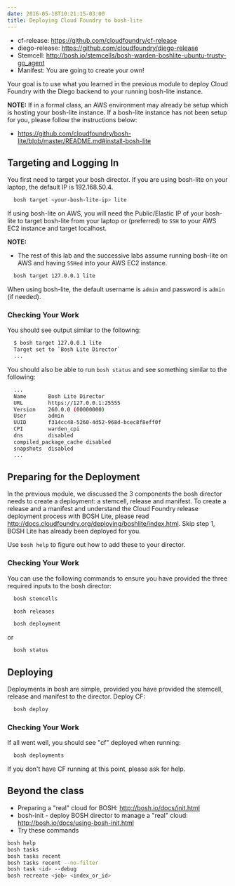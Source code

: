 ```yaml
---
date: 2016-05-18T10:21:15-03:00
title: Deploying Cloud Foundry to bosh-lite
---
```


- cf-release: https://github.com/cloudfoundry/cf-release
- diego-release: https://github.com/cloudfoundry/diego-release
- Stemcell: http://bosh.io/stemcells/bosh-warden-boshlite-ubuntu-trusty-go_agent 
- Manifest: You are going to create your own!


Your goal is to use what you learned in the previous module to deploy Cloud Foundry with the Diego backend to your running bosh-lite instance.

**NOTE:** If in a formal class, an AWS environment may already be setup which is hosting your bosh-lite instance. If a bosh-lite instance has not been setup for you, please follow the instructions below:

- https://github.com/cloudfoundry/bosh-lite/blob/master/README.md#install-bosh-lite

## Targeting and Logging In

You first need to target your bosh director.  If you are using bosh-lite on your laptop, the default IP is 192.168.50.4.  


```sh
  bosh target <your-bosh-lite-ip> lite
```
If using bosh-lite on AWS, you will need the Public/Elastic IP of your bosh-lite to target bosh-lite from your laptop or (preferred) to `SSH` to your AWS EC2 instance and target localhost.

**NOTE:**

* The rest of this lab and the successive labs assume running bosh-lite on AWS and having `SSHed` into your AWS EC2 instance. 

```sh
  bosh target 127.0.0.1 lite
```

When using bosh-lite, the default username is `admin` and password is `admin` (if needed).

### Checking Your Work

You should see output similar to the following:

```sh
  $ bosh target 127.0.0.1 lite
  Target set to `Bosh Lite Director`
  ...
```

You should also be able to run `bosh status` and see something similar to the following:

```sh
  ...
  Name       Bosh Lite Director
  URL        https://127.0.0.1:25555
  Version    260.0.0 (00000000)
  User       admin
  UUID       f314cc48-5260-4d52-968d-bcec8f8eff0f
  CPI        warden_cpi
  dns        disabled
  compiled_package_cache disabled
  snapshots  disabled
  ...
```

## Preparing for the Deployment

In the previous module, we discussed the 3 components the bosh director needs to create a deployment: a stemcell, release and manifest.
To create a release and a manifest and understand the Cloud Foundry release deployment process with BOSH Lite, please read http://docs.cloudfoundry.org/deploying/boshlite/index.html.
Skip step 1, BOSH Lite has already been deployed for you.

Use `bosh help` to figure out how to add these to your director.

### Checking Your Work

You can use the following commands to ensure you have provided the three required inputs to the bosh director:

```sh
  bosh stemcells
```

```sh
  bosh releases
```

```sh
  bosh deployment
```

 or

```sh
  bosh status
```


## Deploying

Deployments in bosh are simple, provided you have provided the stemcell, release and manifest to the director. Deploy CF:

```sh
  bosh deploy
```

### Checking Your Work

If all went well, you should see "cf" deployed when running:

```sh
  bosh deployments
```

If you don't have CF running at this point, please ask for help.

## Beyond the class

* Preparing a "real" cloud for BOSH: http://bosh.io/docs/init.html
* bosh-init - deploy BOSH director to manage a "real" cloud: http://bosh.io/docs/using-bosh-init.html
* Try these commands

```sh
bosh help
bosh tasks
bosh tasks recent
bosh tasks recent --no-filter
bosh task <id> --debug
bosh recreate <job> <index_or_id>
```
